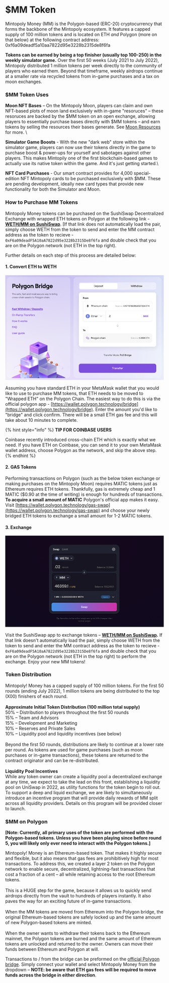 # $MM Token

Mintopoly Money (MM) is the Polygon-based (ERC-20) cryptocurrency that forms the backbone of the Mintopoly ecosystem. It features a capped supply of 100 million tokens and is located on ETH _and_ Polygon (more on that below) at the following contract address: 0xf6a09deadf5a10aa7822d95e3228b2315de8f6fa

**Tokens can be earned by being a top finisher (usually top 100-250) in the weekly simulator game.** Over the first 50 weeks (July 2021 to July 2022), Mintopoly distributed 1 million tokens per week directly to the community of players who earned them. Beyond that timeframe, weekly airdrops continue at a smaller rate via recycled tokens from in-game purchases and a tax on moon exchanges.

### $MM Token Uses

**Moon NFT Bases** – On the Mintopoly Moon, players can claim and own NFT-based plots of moon land exclusively with in-game "resoruces" – these resoruces are backed by the $MM token on an open exchange, allowing players to essentially purchase bases directly with $MM tokens – and earn tokens by selling the resources their bases generate. See [Moon Resources ](../../mintopoly-moon/resources.md)for more.  \


**Simulator Game Boosts** - With the new "dark web" store within the simulator game, players can now use their tokens directly in the game to purchase boost & power-ups for yourself and sabotages against other players. This makes Mintopily one of the first blockchain-based games to actually use its native token within the game. And it's just getting started.\


**NFT Card Purchases** - Our smart contract provides for 4,000 special-edition NFT Mintopoly cards to be purchased exclusively with $MM. These are pending development, ideally new card types that provide new functionality for both the Simulator and Moon.&#x20;

### How to Purchase MM Tokens

Mintopoly Money tokens can be purchased on the SushiSwap Decentralized Exchange with wrapped ETH tokens on Polygon at the following link - [**WETH/MM on SushiSwap**](https://app.sushi.com/swap?tokens=0x7ceB23fD6bC0adD59E62ac25578270cFf1b9f619\&tokens=0xF6a09deadF5A10aA7822d95e3228b2315De8f6fa\&chainId=137). \[If that link does not automatically load the pair, simply choose WETH from the token to send and enter the MM contract address as the token to recieve - `0xF6a09deadF5A10aA7822d95e3228b2315De8f6fa` and double check that you are on the Polygon network (not ETH in the top right).&#x20;

Further details on each step of this process are detailed below:

#### 1. Convert ETH to WETH&#x20;

![Bridge on wallet.polygon.technology](../../.gitbook/assets/Bridge.png)

Assuming you have standard ETH in your MetaMask wallet that you would like to use to purchase MM tokens, that ETH needs to be moved to "Wrapped ETH" on the Polygon Chain. The easiest way to do this is via the official polygon app - [https://wallet.polygon.technology/bridge](https://wallet.polygon.technology/bridge). Enter the amount you'd like to "bridge" and click confirm. There will be a small ETH gas fee and this will take about 10 minutes to complete.

{% hint style="info" %}
**TIP FOR COINBASE USERS**

Coinbase recently introduced cross-chain ETH which is exactly what we need. If you have ETH on Coinbase, you can send it to your own MetaMask wallet address, choose Polygon as the network, and skip the above step.
{% endhint %}

#### 2. GAS Tokens

Performing transactions on Polygon (such as the below token exchange or making purchases on the Mintopoly Moon) requires MATIC tokens just as Ethereum requires ETH tokens. Thankfully, gas is extremely cheap and 1 MATIC ($0.90 at the time of writing) is enough for hundreds of transactions. **To acquire a small amount of MATIC** Polygon's official app makes it easy. Visit [https://wallet.polygon.technology/gas-swap](https://wallet.polygon.technology/gas-swap) and choose your newly bridged ETH tokens to exchange a small amount for 1-2 MATIC tokens.

#### 3. Exchange

![WETH -> MM on SushiSwap](../../.gitbook/assets/sushi.png)

Visit the SushiSwap app to exchange tokens –  [**WETH/MM on SushiSwap**](https://app.sushi.com/swap?tokens=0x7ceB23fD6bC0adD59E62ac25578270cFf1b9f619\&tokens=0xF6a09deadF5A10aA7822d95e3228b2315De8f6fa\&chainId=137)**.** If that link doesn't automatically load the pair, simply choose WETH from the token to send and enter the MM contract address as the token to recieve - `0xF6a09deadF5A10aA7822d95e3228b2315De8f6fa` and double check that you are on the Polygon network (not ETH in the top right) to perform the exchange. Enjoy your new MM tokens!



### Token Distribution

Mintopoly! Money has a capped supply of 100 million tokens. For the first 50 rounds (ending July 2022), 1 million tokens are being distributed to the top (X00) finishers of each round.\
\
**Approximate Initial Token Distribution (100 million total supply)**\
50% – Distribution to players throughout the first 50 rounds\
15% – Team and Advisors\
15% – Development and Marketing\
10% – Reserves and Private Sales\
10% – Liquidity pool and liquidity incentives (see below)\
\
Beyond the first 50 rounds, distributions are likely to continue at a lower rate per round. As tokens are used for game purchases (such as moon purchases or in-game transactions), these tokens are returned to the contract originator and can be re-distributed.\
\
**Liquidity Pool Incentives**\
While any token owner can create a liquidity pool a decentralized exchange at any time, we expect to take the lead on this front, establishing a liquidity pool on UniSwap in 2022, as utility functions for the token begin to roll out. To support a deep and liquid exchange, we are likely to simultaneously introduce an incentive program that will provide daily rewards of MM split across all liquidity providers. Details on this program will be provided closer to launch.

### $MM on Polygon

**\[Note: Currently, all primary uses of the token are performed with the Polygon-based tokens. Unless you have been playing since before round 5, you will likely only ever need to interact with the Polygon tokens.]**

Mintopoly! Money is an Ethereum-based token. That makes it highly secure and flexible, but it also means that gas fees are prohibitively high for most transactions. To address this, we created a layer 2 token on the Polygon network to enable secure, decentralized, lightning-fast transactions that cost a fraction of a cent – all while retaining access to the root Ethereum tokens.\
\
This is a HUGE step for the game, because it allows us to quickly send airdrops directly from the vault to hundreds of players instantly. It also paves the way for an exciting future of in-game transactions.\
\
When the MM tokens are moved from Ethereum into the Polygon bridge, the original Ethereum-based tokens are safely locked up and the same amount of new Polygon-based tokens are minted.\
\
When the owner wants to withdraw their tokens back to the Ethereum mainnet, the Polygon tokens are burned and the same amount of Ethereum tokens are unlocked and returned to the owner. Owners can move their funds between Ethereum and Polygon at will.

Transactions to / from the bridge can be preformed on the [official Polygon bridge](https://wallet.polygon.technology/bridge). Simply connect your wallet and select Mintopoly Money from the dropdown – **NOTE: be aware that ETH gas fees will be required to move funds across the bridge in either direction**.
